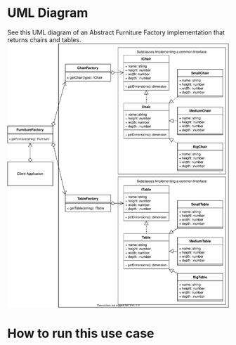# UML Diagram
See this UML diagram of an Abstract Furniture Factory implementation that returns chairs and tables.
![The UML diagram for abstract factory](./abstract_furniture_factory.svg)

# How to run this use case
